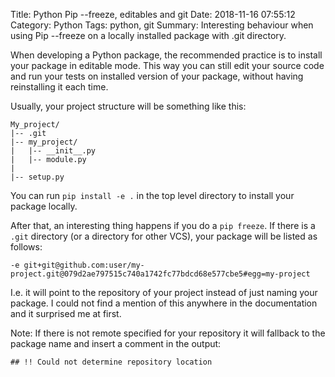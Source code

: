 Title: Python Pip --freeze, editables and git
Date: 2018-11-16 07:55:12
Category: Python
Tags: python, git
Summary: Interesting behaviour when using Pip --freeze on a locally installed package with .git directory.

When developing a Python package, the recommended practice is to install your package in editable mode. This way you can still edit your source code and run your tests on installed version of your package, without having reinstalling it each time.

Usually, your project structure will be something like this:

	My_project/
	|-- .git
	|-- my_project/
	|   |-- __init__.py
	|   |-- module.py
	|
	|-- setup.py

You can run `pip install -e .` in the top level directory to install your package locally.

After that, an interesting thing happens if you do a `pip freeze`. If there is a  `.git` directory (or a directory for other VCS), your package will be listed as follows:

	-e git+git@github.com:user/my-project.git@079d2ae797515c740a1742fc77bdcd68e577cbe5#egg=my-project

I.e. it will point to the repository of your project instead of just naming your package. I could not find a mention of this anywhere in the documentation and it surprised me at first.

Note: If there is not remote specified for your repository it will fallback to the package name and insert a comment in the output:

	## !! Could not determine repository location
